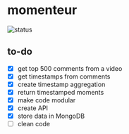 # momenteur
![status](https://circleci.com/gh/Masamerc/momenteur.svg?style=shield)

## to-do
- [x] get top 500 comments from a video
- [x] get timestamps from comments
- [x] create timestamp aggregation
- [x] return timestamped moments
- [x] make code modular
- [x] create API
- [x] store data in MongoDB 
- [ ] clean code
